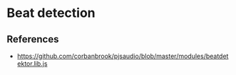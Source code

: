# Beat detection

## References

- https://github.com/corbanbrook/pjsaudio/blob/master/modules/beatdetektor.lib.js
